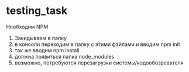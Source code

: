 # testing_task

Необходим NPM
1. Закидываем в папку
2. в консоли переходим в папку с этими файлами и вводим npm init
3. так же вводим npm install
4. должна появиться папка node_modules
5. возможно, потребуются перезагрузки системы/кодообозревателя